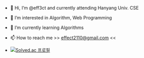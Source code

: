 - 👋 Hi, I’m @eff3ct and currently attending Hanyang Univ. CSE
- 👀 I’m interested in Algorithm, Web Programming
- 🌱 I’m currently learning Algorithms

- 📫 How to reach me >> effect2110@gmail.com <<

- [![Solved.ac 프로필](http://mazassumnida.wtf/api/v2/generate_badge?boj=effect2110)](https://solved.ac/effect2110)


<!---
eff3ct/eff3ct is a ✨ special ✨ repository because its `README.md` (this file) appears on your GitHub profile.
You can click the Preview link to take a look at your changes.
--->
